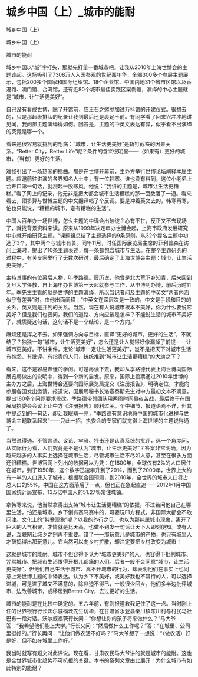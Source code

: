 # 城乡中国（上）_城市的能耐

城乡中国（上）

城乡中国（上）

城市的能耐

城乡中国以“城”字打头，那就先打量一番城市吧。让我从2010年上海世博会的主题谈起。这场吸引了7308万人入园参观的世纪嘉年华，全部300多个参展主题展示，包括200多个国家和国际组织馆、18个企业馆、中国内地31个省市区馆以及香港馆、澳门馆、台湾馆，还有近80个城市最佳实践区案例馆，演绎的中心主题就是“城市，让生活更美好”。

自己没有看成世博，除了开馆前，应王石之邀参加过万科馆的开建仪式。很想去的，只是那超级排队的纪录让我到最后还是裹足不前。有同学看了回来兴冲冲地讲见闻，我问那主题演绎得如何。回答是，主题的中英文表达有异，似乎看不出演绎的究竟是哪一个。

看来是很容易就挑到的毛病：“城市，让生活更美好”是斩钉截铁的因果关系。“Better City，Better Life”呢？条件的含义很明显——（如果有）更好的城市，（当有）更好的生活。

难怪引出了一场热闹的插曲。那是在世博开幕前，主办方举行世博论坛阐释本届主题。应邀前往讲演的各界知名人士中，有一位韩寒。谁也没有料到，这位小老弟上台开口第一句话，就刮起一股寒风。他说：“我讲的主题是，城市让生活更糟糕。”看了网上的记录，他无非是把大都会城市生活糟糕的那一面数落了一通。看来看去，顶多算与世博主题的中文翻译唱了个反调。要是冲着英文去的，韩寒再寒，怕也只能说，“糟糕的城市，定有糟糕的生活”。

中国人百年办一场世博，怎么主题的中译会出破绽？心有不甘，反正又不去现场了，就找背景资料来读。原来从1999年决定申办世博会起，上海市政府发展研究中心就开始研究主题。“课题组总结了主题选择的9条原则，从32个提名主题中初选了3个，其中两个与城市有关。同年11月，时任国际展览局主席的菲利普森在访问上海时，提出了10条主题表述，每一条都包含城市与生活。在整个主题研究的过程中，有关专家举行了无数次研讨，最后确定了上海世博会主题：城市，让生活更美好。”

主持其事的有位幕后人物，叫季路德。履历说，他曾是北大荒下乡知青，后来回到复旦大学任教，自上海申办世博第一天起就参与工作，从申博到办博，前后历时11年。季先生主管的就是世博的主题演绎，所以当记者问及主题的中英文“两者内涵似乎有差异”时，由他出面阐释：“中英文在深层次是一致的，中文是手段和目的的关系，英文则是并列的关系。当然，现在有人说城市根本不美好，你为什么要说它美好？但是我们也要问，我们的道路、方向应该是怎样？不能说生活的城市不美好了，就质疑这句话，这句话不是一个结论，是一个方向。”

麻烦还是挥之不去。如果强调方向与目标，直译“更好的城市，更好的生活”，不就结了？独独一句“城市，让生活更美好”，怎么还是让人觉得好像漏掉了前提——让城市更美好。不讲条件，定论“城市一定让生活更美好”，岂不是把天下对城市生活有抱怨、有批评、有指责的人们，统统推到“城市让生活更糟糕”的大旗之下？

看来，这不是容易弄懂的学问。可是再读下去，我却从季路德代表上海世博向国际展览局做出的说明中，得到一个新的启发。原来，国际上投票通过2010年世博的主办方之后，上海世博会还要向国际展览局提交《注册报告》，明确定位，才能向参展各国发出邀请。报道说，国展局秘书长洛塞泰斯先生对中方最初文本不满意，提出180多个问题要求修改。季路德带领团队用两周时间昼夜苦战，最后终于在国展局执委会会议上让中方《注册报告》顺利过关。个中细节，报道语焉不详，但其中提点到的一句话，却让我眼睛一亮，“季路德有意识地将中国的城市化进程与世博会主题联系起来”——只此一招，执委会的专家们就觉得上海世博的主题说得通了。

当然说得通。不管言语、议论、牢骚、抨击还是认真系统的批评，选一个角度问，从实际行为看，人们究竟是不是认为“城市，让生活更美好”？答案非常明确，因为越来越多的人事实上选择在城市生活，尽管城市生活不尽如人意，甚至在很多方面还很糟糕。世博官网上列出的数据可以为凭：在1800年，全球仅有2%的人口居住在城市，到了1950年，这个数字迅速攀升到了29%，而到了2000年，世界上大约有一半的人口迁入了城市。根据联合国预测，到2010年，全世界的城市人口将占总人口的55%。中国在这方面落后了一点，但也正在急起直追——2012年1月中国国家统计局宣布，13.5亿中国人的51.27％常住城镇。

拿韩寒来说，他当然拿得出支持“城市让生活更糟糕”的依据。不过若问他自己在哪里生活，怕还是城市。乡下倒有赛马赛牛的，可要玩F1方程式，非国际大都会不敢问津。文化上的“韩寒现象”呢？以我的外行之见，也以为那纯属城市现象，离开了巨大的人气积聚，才情就是比天高，也做不到发一句话让天下人即刻便知。或有人说，互联网让城乡之别再不重要。错了——那玩意儿是城市的产物，也只有城里人才鼓捣得出那玩意儿。它当然可以向乡村扩散，却注定要把乡村改变为城市！

这就是城市的能耐。城市不但容得下认为“城市更美好”的人，也容得下批判城市、咒骂城市、把城市生活恨得牙根儿都痛的人们。后者一般不会同意“城市，让生活更美好”，但他们自己生活于城市、离不开城市的行为，却表明他们在事实上也同意上海世博主题的中译表达。认为乡下不美好，或美好我也不常待的人，可以选择进城，可是进了城又不满意的，除非迫不得已，一般很少回乡。他们多半边批评城市、边改善城市，或移居到Better City，去过更好的生活。

城市的能耐是在比较中确定的。五六年前，有则报道教我记住了这一点。当时刚上任的世界银行行长沃尔威福茨先生访华，在甘肃省永登县秦川镇东川村与村民马社巴有一段对话。沃尔威福茨行长问：“你想让你的孩子将来做什么？”马大爷答：“我希望他们能上大学。”行长又问：“然后做什么工作呢？”答：“在城里、公司里挺好的。”行长再问：“让他们做农活不好吗？”马大爷想了一想说：“（做农活）好是好，但不如在城里工作好。”

我当时就写有短文对此评说。现在看，甘肃农民马大爷讲的就是城市的能耐。这也是全世界城市化趋势不可抗拒的关键。本书的系列文章由此展开：为什么城市有如此特别的能耐？